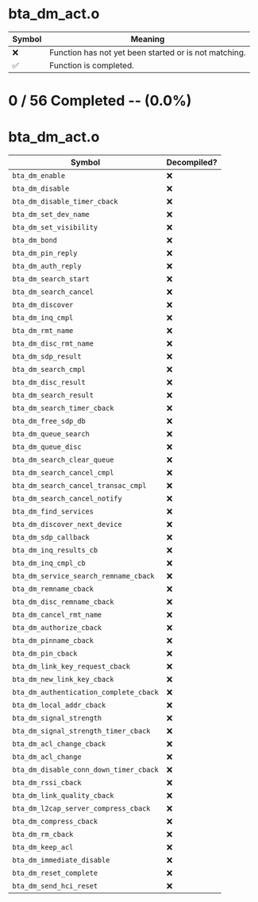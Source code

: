 # bta_dm_act.o
| Symbol | Meaning 
| ------------- | ------------- 
| :x: | Function has not yet been started or is not matching. 
| :white_check_mark: | Function is completed. 


# 0 / 56 Completed -- (0.0%)
# bta_dm_act.o
| Symbol | Decompiled? |
| ------------- | ------------- |
| `bta_dm_enable` | :x: |
| `bta_dm_disable` | :x: |
| `bta_dm_disable_timer_cback` | :x: |
| `bta_dm_set_dev_name` | :x: |
| `bta_dm_set_visibility` | :x: |
| `bta_dm_bond` | :x: |
| `bta_dm_pin_reply` | :x: |
| `bta_dm_auth_reply` | :x: |
| `bta_dm_search_start` | :x: |
| `bta_dm_search_cancel` | :x: |
| `bta_dm_discover` | :x: |
| `bta_dm_inq_cmpl` | :x: |
| `bta_dm_rmt_name` | :x: |
| `bta_dm_disc_rmt_name` | :x: |
| `bta_dm_sdp_result` | :x: |
| `bta_dm_search_cmpl` | :x: |
| `bta_dm_disc_result` | :x: |
| `bta_dm_search_result` | :x: |
| `bta_dm_search_timer_cback` | :x: |
| `bta_dm_free_sdp_db` | :x: |
| `bta_dm_queue_search` | :x: |
| `bta_dm_queue_disc` | :x: |
| `bta_dm_search_clear_queue` | :x: |
| `bta_dm_search_cancel_cmpl` | :x: |
| `bta_dm_search_cancel_transac_cmpl` | :x: |
| `bta_dm_search_cancel_notify` | :x: |
| `bta_dm_find_services` | :x: |
| `bta_dm_discover_next_device` | :x: |
| `bta_dm_sdp_callback` | :x: |
| `bta_dm_inq_results_cb` | :x: |
| `bta_dm_inq_cmpl_cb` | :x: |
| `bta_dm_service_search_remname_cback` | :x: |
| `bta_dm_remname_cback` | :x: |
| `bta_dm_disc_remname_cback` | :x: |
| `bta_dm_cancel_rmt_name` | :x: |
| `bta_dm_authorize_cback` | :x: |
| `bta_dm_pinname_cback` | :x: |
| `bta_dm_pin_cback` | :x: |
| `bta_dm_link_key_request_cback` | :x: |
| `bta_dm_new_link_key_cback` | :x: |
| `bta_dm_authentication_complete_cback` | :x: |
| `bta_dm_local_addr_cback` | :x: |
| `bta_dm_signal_strength` | :x: |
| `bta_dm_signal_strength_timer_cback` | :x: |
| `bta_dm_acl_change_cback` | :x: |
| `bta_dm_acl_change` | :x: |
| `bta_dm_disable_conn_down_timer_cback` | :x: |
| `bta_dm_rssi_cback` | :x: |
| `bta_dm_link_quality_cback` | :x: |
| `bta_dm_l2cap_server_compress_cback` | :x: |
| `bta_dm_compress_cback` | :x: |
| `bta_dm_rm_cback` | :x: |
| `bta_dm_keep_acl` | :x: |
| `bta_dm_immediate_disable` | :x: |
| `bta_dm_reset_complete` | :x: |
| `bta_dm_send_hci_reset` | :x: |
